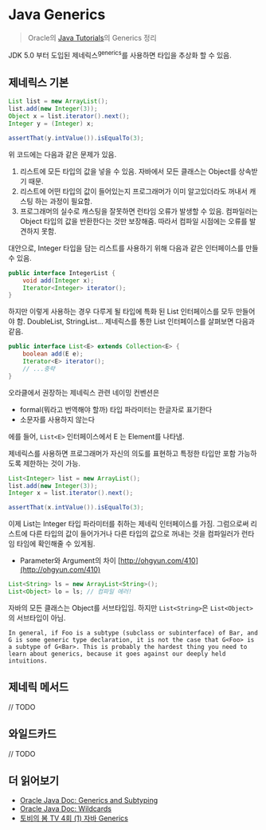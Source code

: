 # Java Generics

> Oracle의 [Java Tutorials](https://docs.oracle.com/javase/tutorial/extra/generics/index.html)의 Generics 정리

JDK 5.0 부터 도입된 제네릭스<sup>generics</sup>를 사용하면 타입을 추상화 할 수 있음.

## 제네릭스 기본
```java
List list = new ArrayList();
list.add(new Integer(3));
Object x = list.iterator().next();
Integer y = (Integer) x;

assertThat(y.intValue()).isEqualTo(3);
```

위 코드에는 다음과 같은 문제가 있음.
1. 리스트에 모든 타입의 값을 넣을 수 있음. 자바에서 모든 클래스는 Object를 상속받기 때문.
2. 리스트에 어떤 타입의 값이 들어있는지 프로그래머가 이미 알고있더라도 꺼내서 캐스팅 하는 과정이 필요함.
3. 프로그래머의 실수로 캐스팅을 잘못하면 런타임 오류가 발생할 수 있음. 컴파일러는 Object 타입의 값을 반환한다는 것만 보장해줌. 따라서 컴파일 시점에는 오류를 발견하지 못함.

대안으로, Integer 타입을 담는 리스트를 사용하기 위해 다음과 같은 인터페이스를 만들 수 있음.

```java
public interface IntegerList {
    void add(Integer x);
    Iterator<Integer> iterator();
}
```

하지만 이렇게 사용하는 경우 다루게 될 타입에 특화 된 List 인터페이스를 모두 만들어야 함. DoubleList, StringList...
제네릭스를 통한 List 인터페이스를 살펴보면 다음과 같음.

```java
public interface List<E> extends Collection<E> {
    boolean add(E e);
    Iterator<E> iterator();
    // ...중략
}
```

오라클에서 권장하는 제네릭스 관련 네이밍 컨벤션은
- formal(뭐라고 번역해야 할까) 타입 파라미터는 한글자로 표기한다
- 소문자를 사용하지 않는다

에를 들어, `List<E>` 인터페이스에서 E 는 Element를 나타냄.



제네릭스를 사용하면 프로그래머가 자신의 의도를 표현하고 특정한 타입만 포함 가능하도록 제한하는 것이 가능.

```java
List<Integer> list = new ArrayList();
list.add(new Integer(3));
Integer x = list.iterator().next();

assertThat(x.intValue()).isEqualTo(3);
```

이제 List는 Integer 타입 파라미터를 취하는 제네릭 인터페이스를 가짐. 그럼으로써 리스트에 다른 타입의 값이 들어가거나 다른 타입의 값으로 꺼내는 것을 컴파일러가 런타임 타임에 확인해줄 수 있게됨.
- Parameter와 Argument의 차이 [http://ohgyun.com/410](http://ohgyun.com/410)

```java
List<String> ls = new ArrayList<String>();
List<Object> lo = ls; // 컴파일 에러!
```
자바의 모든 클래스는 Object를 서브타입임. 하지만 `List<String>`은 `List<Object>`의 서브타입이 아님.

```
In general, if Foo is a subtype (subclass or subinterface) of Bar, and G is some generic type declaration, it is not the case that G<Foo> is a subtype of G<Bar>. This is probably the hardest thing you need to learn about generics, because it goes against our deeply held intuitions.
```

## 제네릭 메서드
// TODO

## 와일드카드
// TODO

## 더 읽어보기
- [Oracle Java Doc: Generics and Subtyping](https://docs.oracle.com/javase/tutorial/extra/generics/subtype.html)
- [Oracle Java Doc: Wildcards](https://docs.oracle.com/javase/tutorial/extra/generics/wildcards.html)
- [토비의 봄 TV 4회 (1) 자바 Generics](https://youtu.be/ipT2XG1SHtQ)
